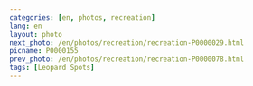 ```yaml
---
categories: [en, photos, recreation]
lang: en
layout: photo
next_photo: /en/photos/recreation/recreation-P0000029.html
picname: P0000155
prev_photo: /en/photos/recreation/recreation-P0000078.html
tags: [Leopard Spots]
---
```

